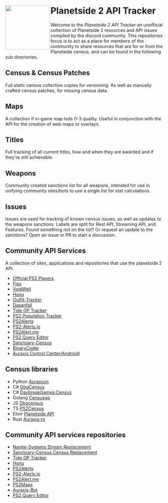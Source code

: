 # <img src="https://raw.githubusercontent.com/cooltrain7/Planetside-2-API-Tracker/master/Misc/Assets/PS2Logo_256.png" align="left" height="140"/>Planetside 2 API Tracker

Welcome to the *Planetside 2 API Tracker* an unofficial collection of Planetside 2 resources and API issues compiled by the discord community.
This repositories focus is to act as a place for members of the community to share resources that are for or from the Planetside ceneus, and can be found
in the following sub directories.

## Census & Census Patches
Full static census collection copies for versioning. As well as manually crafted census patches, for missing census data.

## Maps
A collection if in-game map lods 0-3 quality. Useful in conjunction with the API for the creation of web maps or overlays.

## Titles
Full tracking of all current titles, how and when they are awarded and if they're still achievable.

## Weapons
Community created sanctions list for all weapons, intended for use in unifying community sites/bots to use a single list for stat calculations.

## Issues
Issues are used for tracking of known census issues, as well as updates to the weapons sanctions.
Labels are split for Rest API, Streaming API, and Features. Found something not on the list? Or request an update to the sanctions? Open an issue or PR to start a discussion.

## Community API Services
A collection of sites, applications and repositories that use the planetside 2 API.

 - [Official PS2 Players](https://www.planetside2.com/players)
 - [Fisu](https://ps2.fisu.pw/)
 - [VoidWell](https://voidwell.com)
 - [Honu](https://wt.honu.pw/)
 - [Outfit-Tracker](https://www.outfit-tracker.com/)
 - [Dasanfall](http://stats.dasanfall.com/ps2/news/)
 - [Tide OP Tracker](https://topt.honu.pw/)
 - [PS2 Population Tracker](https://ps2.live/)
 - [PS2Alerts](https://ps2alerts.com/)
 - [PS2-Alerts.io](https://ps2-alerts.github.io)
 - [PS2Alert.me](https://ps2alert.me)
 - [PS2 Query Editor](https://eating-coleslaw.github.io/ps2-visual-query/)
 - [Sanctuary-Census](https://census.lithafalcon.cc/get/ps2)
 - [BinaryCoder](http://stats.binarycoder.info/)
 - [Auraxis Control Center(Android)](https://play.google.com/store/apps/details?id=com.cesarandres.ps2link)

## Census libraries
- Python [Auraxium](https://github.com/leonhard-s/auraxium)
- C# [DbgCensus](https://github.com/carlst99/DbgCensus)
- C# [DaybreakGames.Census](https://github.com/Voidwell/DaybreakGames.Census)
- Golang [Censusgo](https://github.com/Lampjaw/censusgo)
- JS [Dbgcensus](https://github.com/Lampjaw/dbgcensus)
- TS [PS2Census](https://github.com/microwavekonijn/ps2census)
- Elixir [Planetside API](https://github.com/Bentheburrito/planetside_api)
- Rust [Auraxis-rs](https://github.com/AnotherGenZ/auraxis-rs)

## Community API services repositories
- [Nanite-Systems Stream Replacement](https://github.com/nanite-systems)
- [Sanctuary-Census Census Replacement](https://github.com/carlst99/Sanctuary.Census)
- [Tide OP Tracker](https://github.com/Varunda/topt)
- [Honu](https://github.com/Varunda/honu)
- [PS2Alerts](https://github.com/ps2alerts)
- [PS2-Alerts.io](https://github.com/ps2-alerts/ps2-alerts.github.io)
- [PS2Alert.me](https://github.com/dbrennand/PS2Alert.me)
- [PS2Maps](https://github.com/ps2maps/ps2maps.com)
- [Auraxis-Bot](https://github.com/ultimastormGH/auraxis-bot)
- [PS2 Query Editor](https://github.com/eating-coleslaw/ps2-visual-query)

